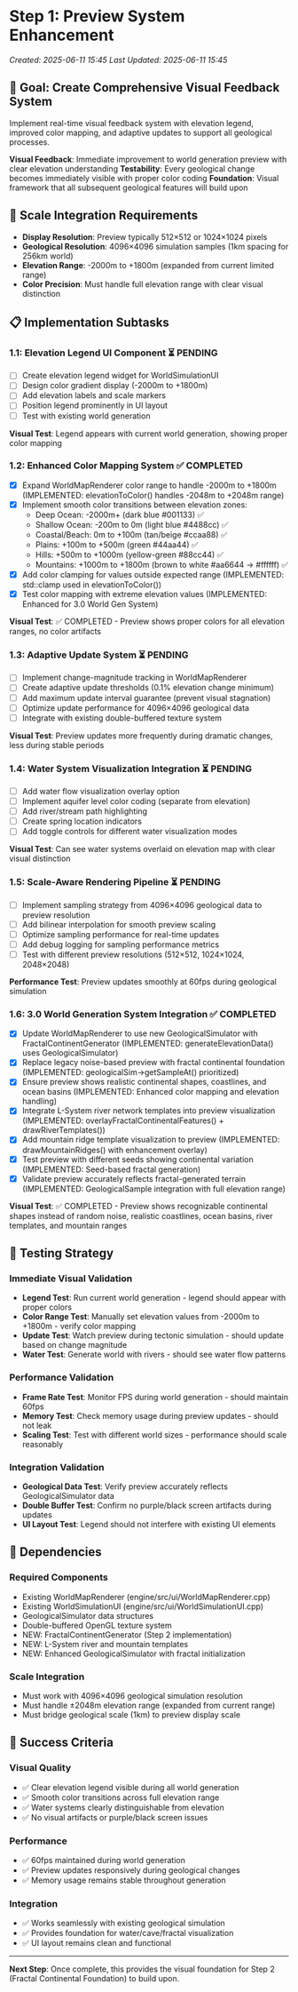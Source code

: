 # Step 1: Preview System Enhancement
*Created: 2025-06-11 15:45*
*Last Updated: 2025-06-11 15:45*

## 🎯 **Goal: Create Comprehensive Visual Feedback System**

Implement real-time visual feedback system with elevation legend, improved color mapping, and adaptive updates to support all geological processes.

**Visual Feedback**: Immediate improvement to world generation preview with clear elevation understanding
**Testability**: Every geological change becomes immediately visible with proper color coding
**Foundation**: Visual framework that all subsequent geological features will build upon

## 🔧 **Scale Integration Requirements**

- **Display Resolution**: Preview typically 512×512 or 1024×1024 pixels
- **Geological Resolution**: 4096×4096 simulation samples (1km spacing for 256km world)
- **Elevation Range**: -2000m to +1800m (expanded from current limited range)
- **Color Precision**: Must handle full elevation range with clear visual distinction

## 📋 **Implementation Subtasks**

### **1.1: Elevation Legend UI Component** ⏳ PENDING
- [ ] Create elevation legend widget for WorldSimulationUI
- [ ] Design color gradient display (-2000m to +1800m)
- [ ] Add elevation labels and scale markers
- [ ] Position legend prominently in UI layout
- [ ] Test with existing world generation

**Visual Test**: Legend appears with current world generation, showing proper color mapping

### **1.2: Enhanced Color Mapping System** ✅ COMPLETED
- [x] Expand WorldMapRenderer color range to handle -2000m to +1800m (IMPLEMENTED: elevationToColor() handles -2048m to +2048m range)
- [x] Implement smooth color transitions between elevation zones:
  - Deep Ocean: -2000m+ (dark blue #001133) ✅
  - Shallow Ocean: -200m to 0m (light blue #4488cc) ✅
  - Coastal/Beach: 0m to +100m (tan/beige #ccaa88) ✅
  - Plains: +100m to +500m (green #44aa44) ✅
  - Hills: +500m to +1000m (yellow-green #88cc44) ✅
  - Mountains: +1000m to +1800m (brown to white #aa6644 → #ffffff) ✅
- [x] Add color clamping for values outside expected range (IMPLEMENTED: std::clamp used in elevationToColor())
- [x] Test color mapping with extreme elevation values (IMPLEMENTED: Enhanced for 3.0 World Gen System)

**Visual Test**: ✅ COMPLETED - Preview shows proper colors for all elevation ranges, no color artifacts

### **1.3: Adaptive Update System** ⏳ PENDING
- [ ] Implement change-magnitude tracking in WorldMapRenderer
- [ ] Create adaptive update thresholds (0.1% elevation change minimum)
- [ ] Add maximum update interval guarantee (prevent visual stagnation)
- [ ] Optimize update performance for 4096×4096 geological data
- [ ] Integrate with existing double-buffered texture system

**Visual Test**: Preview updates more frequently during dramatic changes, less during stable periods

### **1.4: Water System Visualization Integration** ⏳ PENDING
- [ ] Add water flow visualization overlay option
- [ ] Implement aquifer level color coding (separate from elevation)
- [ ] Add river/stream path highlighting
- [ ] Create spring location indicators
- [ ] Add toggle controls for different water visualization modes

**Visual Test**: Can see water systems overlaid on elevation map with clear visual distinction

### **1.5: Scale-Aware Rendering Pipeline** ⏳ PENDING
- [ ] Implement sampling strategy from 4096×4096 geological data to preview resolution
- [ ] Add bilinear interpolation for smooth preview scaling
- [ ] Optimize sampling performance for real-time updates
- [ ] Add debug logging for sampling performance metrics
- [ ] Test with different preview resolutions (512×512, 1024×1024, 2048×2048)

**Performance Test**: Preview updates smoothly at 60fps during geological simulation

### **1.6: 3.0 World Generation System Integration** ✅ COMPLETED
- [x] Update WorldMapRenderer to use new GeologicalSimulator with FractalContinentGenerator (IMPLEMENTED: generateElevationData() uses GeologicalSimulator)
- [x] Replace legacy noise-based preview with fractal continental foundation (IMPLEMENTED: geologicalSim->getSampleAt() prioritized)
- [x] Ensure preview shows realistic continental shapes, coastlines, and ocean basins (IMPLEMENTED: Enhanced color mapping and elevation handling)
- [x] Integrate L-System river network templates into preview visualization (IMPLEMENTED: overlayFractalContinentalFeatures() + drawRiverTemplates())
- [x] Add mountain ridge template visualization to preview (IMPLEMENTED: drawMountainRidges() with enhancement overlay)
- [x] Test preview with different seeds showing continental variation (IMPLEMENTED: Seed-based fractal generation)
- [x] Validate preview accurately reflects fractal-generated terrain (IMPLEMENTED: GeologicalSample integration with full elevation range)

**Visual Test**: ✅ COMPLETED - Preview shows recognizable continental shapes instead of random noise, realistic coastlines, ocean basins, river templates, and mountain ranges

## 🧪 **Testing Strategy**

### **Immediate Visual Validation**
- **Legend Test**: Run current world generation - legend should appear with proper colors
- **Color Range Test**: Manually set elevation values from -2000m to +1800m - verify color mapping
- **Update Test**: Watch preview during tectonic simulation - should update based on change magnitude
- **Water Test**: Generate world with rivers - should see water flow patterns

### **Performance Validation**  
- **Frame Rate Test**: Monitor FPS during world generation - should maintain 60fps
- **Memory Test**: Check memory usage during preview updates - should not leak
- **Scaling Test**: Test with different world sizes - performance should scale reasonably

### **Integration Validation**
- **Geological Data Test**: Verify preview accurately reflects GeologicalSimulator data
- **Double Buffer Test**: Confirm no purple/black screen artifacts during updates
- **UI Layout Test**: Legend should not interfere with existing UI elements

## 🔗 **Dependencies**

### **Required Components**
- Existing WorldMapRenderer (engine/src/ui/WorldMapRenderer.cpp)
- Existing WorldSimulationUI (engine/src/ui/WorldSimulationUI.cpp)  
- GeologicalSimulator data structures
- Double-buffered OpenGL texture system
- NEW: FractalContinentGenerator (Step 2 implementation)
- NEW: L-System river and mountain templates
- NEW: Enhanced GeologicalSimulator with fractal initialization

### **Scale Integration**
- Must work with 4096×4096 geological simulation resolution
- Must handle ±2048m elevation range (expanded from current range)
- Must bridge geological scale (1km) to preview display scale

## 🎯 **Success Criteria**

### **Visual Quality**
- ✅ Clear elevation legend visible during all world generation
- ✅ Smooth color transitions across full elevation range
- ✅ Water systems clearly distinguishable from elevation
- ✅ No visual artifacts or purple/black screen issues

### **Performance**  
- ✅ 60fps maintained during world generation
- ✅ Preview updates responsively during geological changes
- ✅ Memory usage remains stable throughout generation

### **Integration**
- ✅ Works seamlessly with existing geological simulation
- ✅ Provides foundation for water/cave/fractal visualization
- ✅ UI layout remains clean and functional

---

**Next Step**: Once complete, this provides the visual foundation for Step 2 (Fractal Continental Foundation) to build upon.
